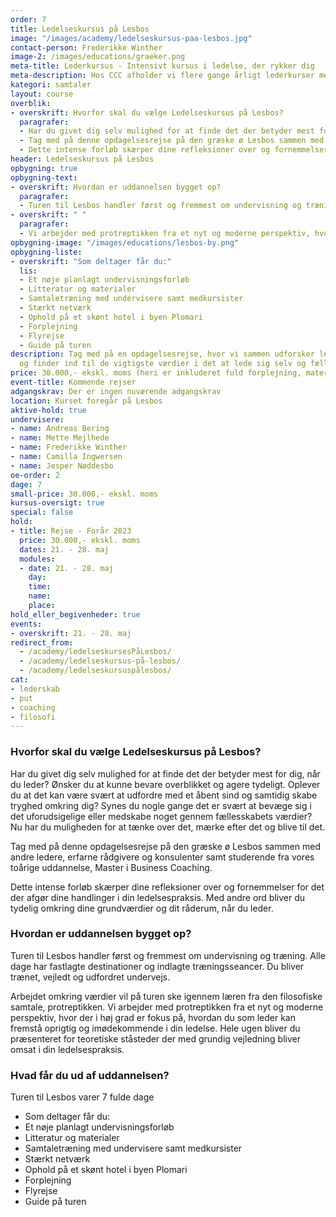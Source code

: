 ```yaml
---
order: 7
title: Ledelseskursus på Lesbos
image: "/images/academy/ledelseskursus-paa-lesbos.jpg"
contact-person: Frederikke Winther
image-2: /images/educations/graeker.png
meta-title: Lederkursus - Intensivt kursus i ledelse, der rykker dig
meta-description: Hos CCC afholder vi flere gange årligt lederkurser med fokus på både at rykke dig som menneske og gøre dig til en bedre leder. Læs mere om vores kurser i ledelse her.
kategori: samtaler
layout: course
overblik:
- overskrift: Hvorfor skal du vælge Ledelseskursus på Lesbos?
  paragrafer:
  - Har du givet dig selv mulighed for at finde det der betyder mest for dig, når du leder? Ønsker du at kunne bevare overblikket og agere tydeligt. Oplever du at det kan være svært at udfordre med et åbent sind og samtidig skabe tryghed omkring dig? Synes du nogle gange det er svært at bevæge sig i det uforudsigelige eller medskabe noget gennem fællesskabets værdier? Nu har du muligheden for at tænke over det, mærke efter det og blive til det.
  - Tag med på denne opdagelsesrejse på den græske ø Lesbos sammen med andre ledere, erfarne rådgivere og konsulenter samt studerende fra vores toårige uddannelse, Master i Business Coaching.
  - Dette intense forløb skærper dine refleksioner over og fornemmelser for det der afgør dine handlinger i din ledelsespraksis. Med andre ord bliver du tydelig omkring dine grundværdier og dit råderum, når du leder.
header: Ledelseskursus på Lesbos
opbygning: true
opbygning-text:
- overskrift: Hvordan er uddannelsen bygget op?
  paragrafer:
  - Turen til Lesbos handler først og fremmest om undervisning og træning. Alle dage har fastlagte destinationer og indlagte træningsseancer. Du bliver trænet, vejledt og udfordret undervejs. Arbejdet omkring værdier vil på turen ske igennem læren fra den filosofiske samtale, protreptikken. 
- overskrift: " "
  paragrafer:
  - Vi arbejder med protreptikken fra et nyt og moderne perspektiv, hvor der i høj grad er fokus på, hvordan du som leder kan fremstå oprigtig og imødekommende i din ledelse. Hele ugen bliver du præsenteret for teoretiske ståsteder der med grundig vejledning bliver omsat i din ledelsespraksis.
opbygning-image: "/images/educations/lesbos-by.png"
opbygning-liste:
- overskrift: "Som deltager får du:"
  lis:
  - Et nøje planlagt undervisningsforløb
  - Litteratur og materialer
  - Samtaletræning med undervisere samt medkursister
  - Stærkt netværk
  - Ophold på et skønt hotel i byen Plomari
  - Forplejning
  - Flyrejse
  - Guide på turen
description: Tag med på en opdagelsesrejse, hvor vi sammen udforsker ledelseskunsten
  og finder ind til de vigtigste værdier i det at lede sig selv og fællesskabet.
price: 30.000,- ekskl. moms (heri er inkluderet fuld forplejning, materialer og rejse)
event-title: Kommende rejser
adgangskrav: Der er ingen nuværende adgangskrav
location: Kurset foregår på Lesbos
aktive-hold: true
undervisere:
- name: Andreas Bering
- name: Mette Mejlhede
- name: Frederikke Winther
- name: Camilla Ingwersen
- name: Jesper Nøddesbo
oe-order: 2
dage: 7
small-price: 30.000,- ekskl. moms
kursus-oversigt: true
special: false
hold:
- title: Rejse - Forår 2023
  price: 30.000,- ekskl. moms
  dates: 21. - 28. maj
  modules:
  - date: 21. - 28. maj
    day:
    time:
    name:
    place:
hold_eller_begivenheder: true
events:
- overskrift: 21. - 28. maj
redirect_from:
  - /academy/ledelseskursesPåLesbos/
  - /academy/ledelseskursus-på-lesbos/
  - /academy/ledelseskursuspålesbos/
cat:
- lederskab
- put
- coaching
- filosofi
---
```

### Hvorfor skal du vælge Ledelseskursus på Lesbos?

Har du givet dig selv mulighed for at finde det der betyder mest for dig, når du leder? Ønsker du at kunne bevare overblikket og agere tydeligt. Oplever du at det kan være svært at udfordre med et åbent sind og samtidig skabe tryghed omkring dig? Synes du nogle gange det er svært at bevæge sig i det uforudsigelige eller medskabe noget gennem fællesskabets værdier? Nu har du muligheden for at tænke over det, mærke efter det og blive til det.

Tag med på denne opdagelsesrejse på den græske ø Lesbos sammen med andre ledere, erfarne rådgivere og konsulenter samt studerende fra vores toårige uddannelse, Master i Business Coaching.

Dette intense forløb skærper dine refleksioner over og fornemmelser for det der afgør dine handlinger i din ledelsespraksis. Med andre ord bliver du tydelig omkring dine grundværdier og dit råderum, når du leder.

### Hvordan er uddannelsen bygget op?

Turen til Lesbos handler først og fremmest om undervisning og træning. Alle dage har fastlagte destinationer og indlagte træningsseancer.  Du bliver trænet, vejledt og udfordret undervejs.

Arbejdet omkring værdier vil på turen ske igennem læren fra den filosofiske samtale, protreptikken. Vi arbejder med protreptikken fra et nyt og moderne perspektiv, hvor der i høj grad er fokus på, hvordan du som leder kan fremstå oprigtig og imødekommende i din ledelse. Hele ugen bliver du præsenteret for teoretiske ståsteder der med grundig vejledning bliver omsat i din ledelsespraksis.

### Hvad får du ud af uddannelsen?

Turen til Lesbos varer 7 fulde dage

* Som deltager får du:
* Et nøje planlagt undervisningsforløb
* Litteratur og materialer
* Samtaletræning med undervisere samt medkursister
* Stærkt netværk
* Ophold på et skønt hotel i byen Plomari
* Forplejning
* Flyrejse
* Guide på turen